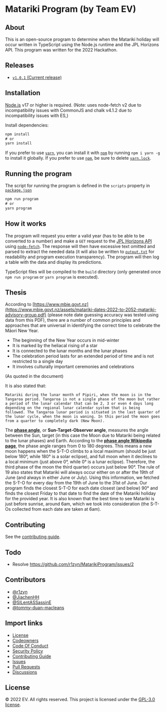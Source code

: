 # Matariki Program (by Team EV)

## About
This is an open-source program to determine when the Matariki holiday will occur written in TypeScript using the Node.js runtime and the JPL Horizons API.
This program was written for the 2022 Hackathon.

## Releases

* [`v1.0.1` (Current release)](https://github.com/r1zyn/MatarikiProgram/releases/tag/v1.0.1)

## Installation
[Node.js](https://nodejs.org/) v17 or higher is required. (Note: uses node-fetch v2 due to incompatibility issues with CommonJS and chalk v4.1.2 due to incompatibility issues with ES,)

Install dependencies:

```cmd
npm install 
# or
yarn install
```

If you prefer to use [`yarn`](https://yarnpkg.com/), you can install it with [`npm`](https://npmjs.com/) by running `npm i yarn -g` to install it globally.
If you prefer to use [`npm`](https://npmjs.com/), be sure to delete [`yarn.lock`](yarn.lock).

## Running the program
The script for running the program is defined in the `scripts` property in [`package.json`](./package.json)

```cmd
npm run program
# or
yarn program
```

## How it works
The program will request you enter a valid year (has to be able to be converted to a number) and make a `GET` request to the [JPL Horizons API](https://ssd-api.jpl.nasa.gov/doc/horizons.html) using [`node-fetch`](https://npmjs.com/package/node-fetch). The response will then have excessive text omitted and parsed to extract the needed data (it will also be written to [`output.txt`](./output.txt) for readability and program execution transparency). The program will then log a table with the data and display its predictions.

TypeScript files will be compiled to the `build` directory (only generated once `npm run program` or `yarn program` is executed).

## Thesis
According to [https://www.mbie.govt.nz](https://www.mbie.govt.nz/assets/matariki-dates-2022-to-2052-matariki-advisory-group.pdf) (please note date guessing accuracy was tested using data from this PDF), there are a number of common principles and approaches that are universal in identifying the correct time to celebrate the Māori New Year.  

* The beginning of the New Year occurs in mid-winter
* It is marked by the heliacal rising of a star
* It is connected to the lunar months and the lunar phases
* The celebration period lasts for an extended period of time and is not restricted to a single day
* It involves culturally important ceremonies and celebrations

(As quoted in the document)

It is also stated that:

```
Matariki during the lunar month of Pipiri, when the moon is in the Tangaroa period. Tangaroa is not a single phase of the moon but rather a period of the lunar calendar that can be 2, 3 or even 4 days long depending on the regional lunar calendar system that is being followed. The Tangaroa lunar period is situated in the last quarter of the lunar cycle, when the moon is waning. In this period the moon goes from a quarter to completely dark (New Moon).
```

The [**phase angle**](https://en.wikipedia.org/wiki/Phase_angle_(astronomy)), or **Sun-Target-Observer angle**, measures the angle between the Sun, target (in this case the Moon due to Matariki being related to the lunar phases) and Earth. According to the [**phase angle Wikipedia page**](https://en.wikipedia.org/wiki/Phase_angle_(astronomy)), the phase angle ranges from 0 to 180 degrees. This means a new moon happens when the S-T-O climbs to a local maximum (should be just below 180°, while 180° is a solar eclipse), and full moon when it declines to a local minimum (just above 0°, while 0° is a lunar eclipse). Therefore, the third phase of the moon the third quarter) occurs just below 90°. The rule of 19 also states that Matariki will always occur either on or after the 19th of June (and always in either June or July). Using this information, we fetched the S-T-O for every day from the 19th of June to the 31st of June. Our program finds the closest S-T-O for each date closest (and below) 90° and finds the closest Friday to that date to find the date of the Matariki holiday for the provided year. It is also known that the best time to see Matariki is just before sunrise, around 6am, which we took into consideration (the S-T-Os collected from each date are taken at 6am).

## Contributing
See the [contributing guide](.github/CONTRIBUTING.md).

## Todo

* Resolve <https://github.com/r1zyn/MatarikiProgram/issues/2>

## Contributors

* [@r1zyn](https://github.com/r1zyn)
* [@JiachenHH](https://github.com/JiachenHH)
* [@SILentASSassinE](https://github.com/SILentASSassinE)
* [@tommy-duan-macleans](https://github.com/tommy-duan-macleans)

## Import links

* [License](./LICENSE)
* [Codeowners](.github/CODEOWNERS)
* [Code Of Conduct](.github/CODE_OF_CONDUCT.md)
* [Security Policy](.github/SECURITY.md)
* [Contributing Guide](.github/CONTRIBUTING.md)
* [Issues](https://github.com/r1zyn/MatarikiProgram/issues)
* [Pull Requests](https://github.com/r1zyn/MatarikiProgram/pulls)
* [Discussions](https://github.com/r1zyn/MatarikiProgram/discussions)

## License
:copyright: 2022 EV. All rights reserved. This project is licensed under the [GPL-3.0 license](./LICENSE).